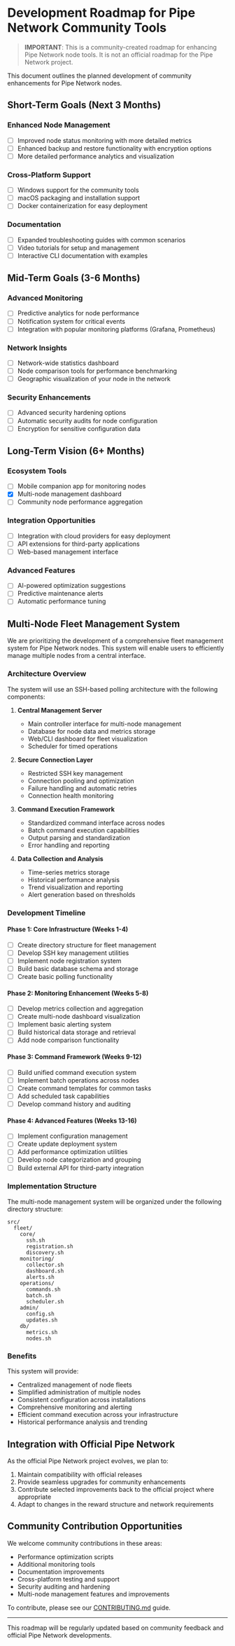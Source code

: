 # Development Roadmap for Pipe Network Community Tools

> **IMPORTANT**: This is a community-created roadmap for enhancing Pipe Network node tools.
> It is not an official roadmap for the Pipe Network project.

This document outlines the planned development of community enhancements for Pipe Network nodes.

## Short-Term Goals (Next 3 Months)

### Enhanced Node Management
- [ ] Improved node status monitoring with more detailed metrics
- [ ] Enhanced backup and restore functionality with encryption options
- [ ] More detailed performance analytics and visualization

### Cross-Platform Support
- [ ] Windows support for the community tools
- [ ] macOS packaging and installation support
- [ ] Docker containerization for easy deployment

### Documentation
- [ ] Expanded troubleshooting guides with common scenarios
- [ ] Video tutorials for setup and management
- [ ] Interactive CLI documentation with examples

## Mid-Term Goals (3-6 Months)

### Advanced Monitoring
- [ ] Predictive analytics for node performance
- [ ] Notification system for critical events
- [ ] Integration with popular monitoring platforms (Grafana, Prometheus)

### Network Insights
- [ ] Network-wide statistics dashboard
- [ ] Node comparison tools for performance benchmarking
- [ ] Geographic visualization of your node in the network

### Security Enhancements
- [ ] Advanced security hardening options
- [ ] Automatic security audits for node configuration
- [ ] Encryption for sensitive configuration data

## Long-Term Vision (6+ Months)

### Ecosystem Tools
- [ ] Mobile companion app for monitoring nodes
- [x] Multi-node management dashboard
- [ ] Community node performance aggregation

### Integration Opportunities
- [ ] Integration with cloud providers for easy deployment
- [ ] API extensions for third-party applications
- [ ] Web-based management interface

### Advanced Features
- [ ] AI-powered optimization suggestions
- [ ] Predictive maintenance alerts
- [ ] Automatic performance tuning

## Multi-Node Fleet Management System

We are prioritizing the development of a comprehensive fleet management system for Pipe Network nodes. This system will enable users to efficiently manage multiple nodes from a central interface.

### Architecture Overview

The system will use an SSH-based polling architecture with the following components:

1. **Central Management Server**
   - Main controller interface for multi-node management
   - Database for node data and metrics storage
   - Web/CLI dashboard for fleet visualization
   - Scheduler for timed operations

2. **Secure Connection Layer**
   - Restricted SSH key management
   - Connection pooling and optimization
   - Failure handling and automatic retries
   - Connection health monitoring

3. **Command Execution Framework**
   - Standardized command interface across nodes
   - Batch command execution capabilities
   - Output parsing and standardization
   - Error handling and reporting

4. **Data Collection and Analysis**
   - Time-series metrics storage
   - Historical performance analysis
   - Trend visualization and reporting
   - Alert generation based on thresholds

### Development Timeline

#### Phase 1: Core Infrastructure (Weeks 1-4)
- [ ] Create directory structure for fleet management
- [ ] Develop SSH key management utilities
- [ ] Implement node registration system
- [ ] Build basic database schema and storage
- [ ] Create basic polling functionality

#### Phase 2: Monitoring Enhancement (Weeks 5-8)
- [ ] Develop metrics collection and aggregation
- [ ] Create multi-node dashboard visualization
- [ ] Implement basic alerting system
- [ ] Build historical data storage and retrieval
- [ ] Add node comparison functionality

#### Phase 3: Command Framework (Weeks 9-12)
- [ ] Build unified command execution system
- [ ] Implement batch operations across nodes
- [ ] Create command templates for common tasks
- [ ] Add scheduled task capabilities
- [ ] Develop command history and auditing

#### Phase 4: Advanced Features (Weeks 13-16)
- [ ] Implement configuration management
- [ ] Create update deployment system
- [ ] Add performance optimization utilities
- [ ] Develop node categorization and grouping
- [ ] Build external API for third-party integration

### Implementation Structure

The multi-node management system will be organized under the following directory structure:

```
src/
  fleet/
    core/
      ssh.sh
      registration.sh
      discovery.sh
    monitoring/
      collector.sh
      dashboard.sh
      alerts.sh
    operations/
      commands.sh
      batch.sh
      scheduler.sh
    admin/
      config.sh
      updates.sh
    db/
      metrics.sh
      nodes.sh
```

### Benefits

This system will provide:
- Centralized management of node fleets
- Simplified administration of multiple nodes
- Consistent configuration across installations
- Comprehensive monitoring and alerting
- Efficient command execution across your infrastructure
- Historical performance analysis and trending

## Integration with Official Pipe Network

As the official Pipe Network project evolves, we plan to:

1. Maintain compatibility with official releases
2. Provide seamless upgrades for community enhancements
3. Contribute selected improvements back to the official project where appropriate
4. Adapt to changes in the reward structure and network requirements

## Community Contribution Opportunities

We welcome community contributions in these areas:

- Performance optimization scripts
- Additional monitoring tools
- Documentation improvements
- Cross-platform testing and support
- Security auditing and hardening
- Multi-node management features and improvements

To contribute, please see our [CONTRIBUTING.md](../../CONTRIBUTING.md) guide.

---

This roadmap will be regularly updated based on community feedback and official Pipe Network developments. 